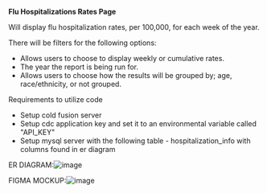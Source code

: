 **Flu Hospitalizations Rates Page**

Will display flu hospitalization rates, per 100,000, for each week of the year. 

There will be filters for the following options:
*	Allows users to choose to display weekly or cumulative rates.
*	The year the report is being run for.
*	Allows users to choose how the results will be grouped by; age, race/ethnicity, or not grouped.

Requirements to utilize code
* Setup cold fusion server
* Setup cdc application key and set it to an environmental variable called "API_KEY"
* Setup mysql server with the following table - hospitalization_info with columns found in er diagram

ER DIAGRAM:![image](https://github.com/yieric2/InfluenzaVisualizer/assets/69495267/cde8ef68-2500-49f5-ad7c-c7629e37ea91)

FIGMA MOCKUP:![image](https://github.com/yieric2/InfluenzaVisualizer/assets/69495267/38cc310c-623a-4889-9662-eb22eb9b1d14)
